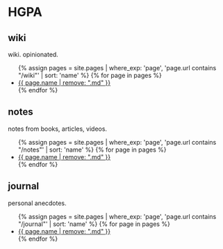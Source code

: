 # HGPA

## wiki

wiki. opinionated.

<ul>
{% assign pages = site.pages | where_exp: 'page', 'page.url contains "/wiki"' | sort: 'name' %}
{% for page in pages %}
  <li>
    <a href="{{ page.url | remove: '.html' }}">{{ page.name | remove: ".md" }}</a>
  </li>
{% endfor %}
</ul>

## notes

notes from books, articles, videos.

<ul>
{% assign pages = site.pages | where_exp: 'page', 'page.url contains "/notes"' | sort: 'name' %}
{% for page in pages %}
  <li>
    <a href="{{ page.url | remove: '.html'  }}">{{ page.name | remove: ".md" }}</a>
  </li>
{% endfor %}
</ul>

## journal

personal anecdotes.

<ul>
{% assign pages = site.pages | where_exp: 'page', 'page.url contains "/journal"' | sort: 'name' %}
{% for page in pages %}
  <li>
    <a href="{{ page.url | remove: '.html'  }}">{{ page.name | remove: ".md" }}</a>
  </li>
{% endfor %}
</ul>

